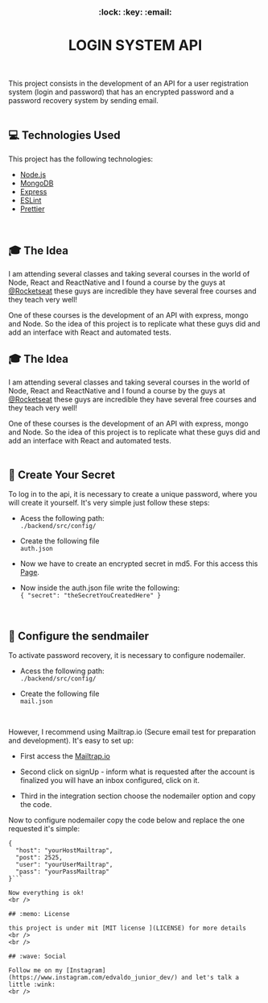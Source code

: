 <h3 align="center">:lock: :key: :email:</h3>
<h1 align="center" decoration="none"> LOGIN SYSTEM API </h1>
<br />

This project consists in the development of an API for a user registration system (login and password) that has an encrypted password and a password recovery system by sending email.
<br />
<br />

## :computer: Technologies Used

This project has the following technologies:

- [Node.js](https://nodejs.org/en/)
- [MongoDB](https://www.mongodb.com/)
- [Express](https://expressjs.com/pt-br/)
- [ESLint](https://eslint.org/)
- [Prettier](https://prettier.io/)
<br />
 
## :mortar_board: The Idea

I am attending several classes and taking several courses in the world of Node, React and ReactNative and I found a course by the guys at [@Rocketseat](https://github.com/Rocketseat) these guys are incredible they have several free courses and they teach very well!

One of these courses is the development of an API with express, mongo and Node. So the idea of ​​this project is to replicate what these guys did and add an interface with React and automated tests.
<br />

## :mortar_board: The Idea

I am attending several classes and taking several courses in the world of Node, React and ReactNative and I found a course by the guys at [@Rocketseat](https://github.com/Rocketseat) these guys are incredible they have several free courses and they teach very well!

One of these courses is the development of an API with express, mongo and Node. So the idea of ​​this project is to replicate what these guys did and add an interface with React and automated tests.
<br /> 
<br />

## :wrench: Create Your Secret

To log in to the api, it is necessary to create a unique password, where you will create it 
yourself. It's very simple just follow these steps:

- Acess the following path: <br />
  `./backend/src/config/`

- Create the following file <br />
  `auth.json`

- Now we have to create an encrypted secret in md5. For this access this
[Page](https://www.md5hashgenerator.com/ "Page"). <br />

- Now inside the auth.json file write the following: <br />
  `{ "secret": "theSecretYouCreatedHere" }`

<br />

## :email: Configure the sendmailer

To activate password recovery, it is necessary to configure nodemailer.

- Acess the following path: <br />
  `./backend/src/config/`

- Create the following file <br />
  `mail.json` 
<br />

However, I recommend using Mailtrap.io (Secure email test for preparation and development). It's easy to set up:

- First access the [Mailtrap.io](https://mailtrap.io/)

- Second click on signUp - inform what is requested after the account is finalized you will have an inbox configured, click on it.

- Third in the integration section choose the nodemailer option and copy the code.

Now to configure nodemailer copy the code below and replace the one requested it's simple:
```
{
  "host": "yourHostMailtrap", 
  "post": 2525, 
  "user": "yourUserMailtrap", 
  "pass": "yourPassMailtrap"
}```

Now everything is ok!
<br />

## :memo: License

this project is under mit [MIT license ](LICENSE) for more details
<br />
<br />

## :wave: Social

Follow me on my [Instagram](https://www.instagram.com/edvaldo_junior_dev/) and let's talk a little :wink:
<br />
